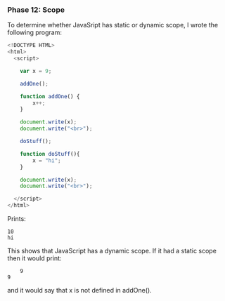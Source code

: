 ### Phase 12: Scope

To determine whether JavaSript has static or dynamic scope, I wrote the 
following program:

```js
<!DOCTYPE HTML>
<html>
  <script>

    var x = 9;

    addOne();

    function addOne() {
        x++;
    }

    document.write(x);
    document.write("<br>");

    doStuff();

    function doStuff(){
        x = "hi";
    }

    document.write(x);
    document.write("<br>");

  </script>
</html>

```

Prints:

	10
	hi


This shows that JavaScript has a dynamic scope. If it had a static scope then 
it would print:

        9
   	9


and it would say that x is not defined in addOne().